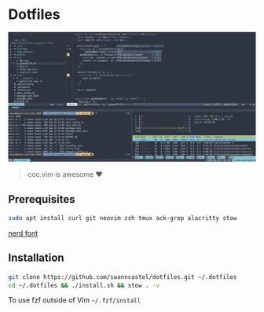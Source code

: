 # Dotfiles

![Dotfiles](./dotfiles.png "Screenshot of this dotfiles")

> coc.vim is awesome ❤️

## Prerequisites

```bash
sudo apt install curl git neovim zsh tmux ack-grep alacritty stow
```

[nerd font](https://github.com/ryanoasis/nerd-fonts#font-installation)

## Installation

```bash
git clone https://github.com/swanncastel/dotfiles.git ~/.dotfiles
cd ~/.dotfiles && ./install.sh && stow . -v
```

To use fzf outside of Vim
`~/.fzf/install`

